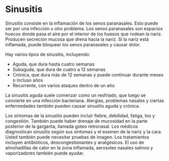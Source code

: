 Sinusitis
=========


Sinusitis consiste en la inflamación de los senos paranasales. Esto puede ser por una infección u otro problema. Los senos paranasales son espacios huecos donde pasa el aire por el interior de los huesos que rodean la nariz. Producen secreción mucosa que drena hacia la nariz. Si la nariz está inflamada, puede bloquear los senos paranasales y causar dolor. 


Hay varios tipos de sinusitis, incluyendo:


* Aguda, que dura hasta cuatro semanas
* Subaguda, que dura de cuatro a 12 semanas
* Crónica, que dura más de 12 semanas y puede continuar durante meses o incluso años
* Recurrente, con varios ataques dentro de un año


La sinusitis aguda suele comenzar como un resfriado, que luego se convierte en una infección bacteriana. Alergias, problemas nasales y ciertas enfermedades también pueden causar sinusitis aguda y crónica. 


Los síntomas de la sinusitis pueden incluir fiebre, debilidad, fatiga, tos y congestión. También puede haber drenaje de mucosidad en la parte posterior de la garganta, llamada goteo retronasal. Los médicos diagnostican sinusitis según sus síntomas y el examen de la nariz y la cara. Usted también puede necesitar pruebas de imagen. Los tratamientos incluyen antibióticos, descongestionantes y analgésicos. El uso de almohadillas de calor en la zona inflamada, aerosoles nasales salinos y vaporizadores también puede ayudar.


